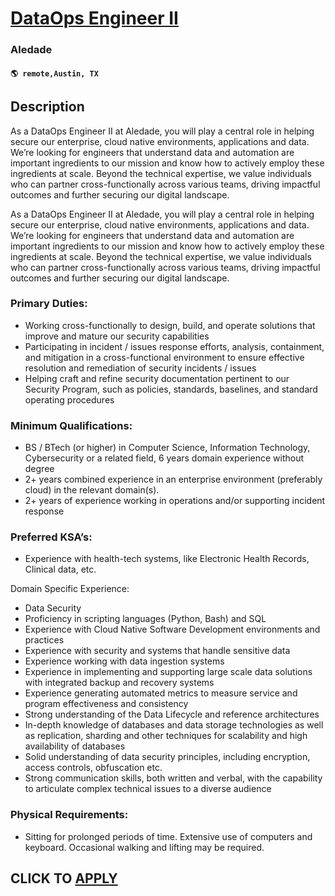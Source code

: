 # [DataOps Engineer II](https://www.remotewlb.com/apply/dataops-engineer-ii)  
### Aledade  
#### `🌎 remote,Austin, TX`  

## Description

As a DataOps Engineer II at Aledade, you will play a central role in helping secure our enterprise, cloud native environments, applications and data. We’re looking for engineers that understand data and automation are important ingredients to our mission and know how to actively employ these ingredients at scale. Beyond the technical expertise, we value individuals who can partner cross-functionally across various teams, driving impactful outcomes and further securing our digital landscape.

  

As a DataOps Engineer II at Aledade, you will play a central role in helping secure our enterprise, cloud native environments, applications and data. We’re looking for engineers that understand data and automation are important ingredients to our mission and know how to actively employ these ingredients at scale. Beyond the technical expertise, we value individuals who can partner cross-functionally across various teams, driving impactful outcomes and further securing our digital landscape.

  

### Primary Duties:

* Working cross-functionally to design, build, and operate solutions that improve and mature our security capabilities
* Participating in incident / issues response efforts, analysis, containment, and mitigation in a cross-functional environment to ensure effective resolution and remediation of security incidents / issues
* Helping craft and refine security documentation pertinent to our Security Program, such as policies, standards, baselines, and standard operating procedures

  

  

### Minimum Qualifications:

* BS / BTech (or higher) in Computer Science, Information Technology, Cybersecurity or a related field, 6 years domain experience without degree
* 2+ years combined experience in an enterprise environment (preferably cloud) in the relevant domain(s).
* 2+ years of experience working in operations and/or supporting incident response

  

  

### Preferred KSA’s:

* Experience with health-tech systems, like Electronic Health Records, Clinical data, etc.

Domain Specific Experience:

* Data Security
* Proficiency in scripting languages (Python, Bash) and SQL
* Experience with Cloud Native Software Development environments and practices
* Experience with security and systems that handle sensitive data
* Experience working with data ingestion systems
* Experience in implementing and supporting large scale data solutions with integrated backup and recovery systems
* Experience generating automated metrics to measure service and program effectiveness and consistency
* Strong understanding of the Data Lifecycle and reference architectures
* In-depth knowledge of databases and data storage technologies as well as replication, sharding and other techniques for scalability and high availability of databases
* Solid understanding of data security principles, including encryption, access controls, obfuscation etc. 
* Strong communication skills, both written and verbal, with the capability to articulate complex technical issues to a diverse audience

  

### Physical Requirements:

* Sitting for prolonged periods of time. Extensive use of computers and keyboard. Occasional walking and lifting may be required.

  

  
## CLICK TO [APPLY](https://www.remotewlb.com/apply/dataops-engineer-ii)

